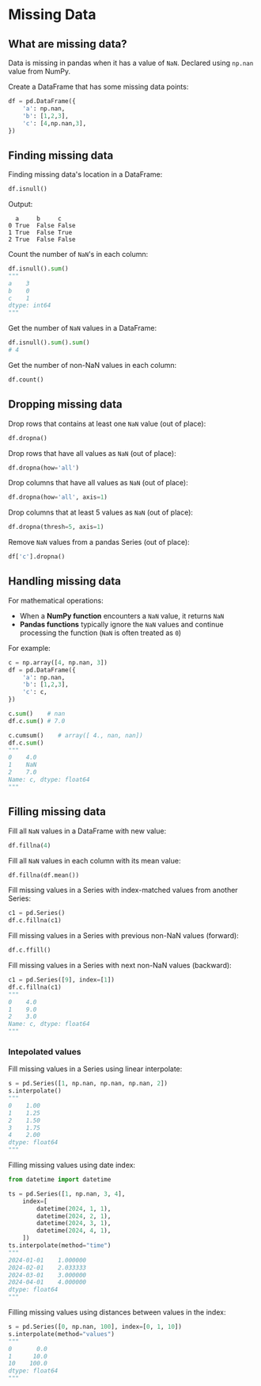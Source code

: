 # Missing Data

## What are missing data?

Data is missing in pandas when it has a value of `NaN`. Declared using `np.nan` value from NumPy.

Create a DataFrame that has some missing data points:
```py
df = pd.DataFrame({
    'a': np.nan,
    'b': [1,2,3],
    'c': [4,np.nan,3],
})
```

## Finding missing data

Finding missing data's location in a DataFrame:
```py
df.isnull()
```

Output:
```
  a     b     c
0 True	False False
1 True	False True
2 True	False False
```

Count the number of `NaN`'s in each column:
```py
df.isnull().sum()
"""
a    3
b    0
c    1
dtype: int64
"""
```

Get the number of `NaN` values in a DataFrame:
```py
df.isnull().sum().sum()
# 4
```

Get the number of non-NaN values in each column:
```py
df.count()
```


## Dropping missing data

Drop rows that contains at least one `NaN` value (out of place):
```py
df.dropna()
```

Drop rows that have all values as `NaN` (out of place):
```py
df.dropna(how='all')
```

Drop columns that have all values as `NaN` (out of place):
```py
df.dropna(how='all', axis=1)
```

Drop columns that at least 5 values as `NaN` (out of place):
```py
df.dropna(thresh=5, axis=1)
```

Remove `NaN` values from a pandas Series (out of place):
```py
df['c'].dropna()
```


## Handling missing data

For mathematical operations:
- When a **NumPy function** encounters a `NaN` value, it returns `NaN`
- **Pandas functions** typically ignore the `NaN` values and continue processing the function (`NaN` is often treated as `0`)

For example:
```py
c = np.array([4, np.nan, 3])
df = pd.DataFrame({
    'a': np.nan,
    'b': [1,2,3],
    'c': c,
})
```

```py
c.sum()    # nan
df.c.sum() # 7.0
```

```py
c.cumsum()    # array([ 4., nan, nan])
df.c.sum()
"""
0    4.0
1    NaN
2    7.0
Name: c, dtype: float64
"""
```


## Filling missing data

Fill all `NaN` values in a DataFrame with new value:
```py
df.fillna(4)
```

Fill all `NaN` values in each column with its mean value:
```py
df.fillna(df.mean())
```

Fill missing values in a Series with index-matched values from another Series:
```py
c1 = pd.Series()
df.c.fillna(c1)
```

Fill missing values in a Series with previous non-NaN values (forward):
```py
df.c.ffill()
```

Fill missing values in a Series with next non-NaN values (backward):
```py
c1 = pd.Series([9], index=[1])
df.c.fillna(c1)
"""
0    4.0
1    9.0
2    3.0
Name: c, dtype: float64
"""
```

### Intepolated values

Fill missing values in a Series using linear interpolate:
```py
s = pd.Series([1, np.nan, np.nan, np.nan, 2])
s.interpolate()
"""
0    1.00
1    1.25
2    1.50
3    1.75
4    2.00
dtype: float64
"""
```

Filling missing values using date index:
```py
from datetime import datetime

ts = pd.Series([1, np.nan, 3, 4], 
    index=[
        datetime(2024, 1, 1), 
        datetime(2024, 2, 1),                   
        datetime(2024, 3, 1),
        datetime(2024, 4, 1),
    ])
ts.interpolate(method="time")
"""
2024-01-01    1.000000
2024-02-01    2.033333
2024-03-01    3.000000
2024-04-01    4.000000
dtype: float64
"""
```


Filling missing values using distances between values in the index:
```py
s = pd.Series([0, np.nan, 100], index=[0, 1, 10])
s.interpolate(method="values")
"""
0       0.0
1      10.0
10    100.0
dtype: float64
"""
```
